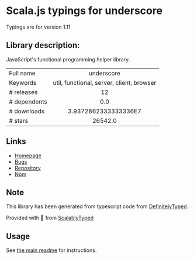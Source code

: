 
# Scala.js typings for underscore

Typings are for version 1.11

## Library description:
JavaScript's functional programming helper library.

|                    |                 |
| ------------------ | :-------------: |
| Full name          | underscore |
| Keywords           | util, functional, server, client, browser |
| # releases         | 12 |
| # dependents       | 0.0 |
| # downloads        | 3.9372862333333336E7 |
| # stars            | 26542.0 |

## Links
- [Homepage](https://underscorejs.org)
- [Bugs](https://github.com/jashkenas/underscore/issues)
- [Repository](https://github.com/jashkenas/underscore)
- [Npm](https://www.npmjs.com/package/underscore)
    


## Note
This library has been generated from typescript code from [DefinitelyTyped](https://definitelytyped.org).

Provided with :purple_heart: from [ScalablyTyped](https://github.com/oyvindberg/ScalablyTyped)

## Usage
See [the main readme](../../readme.md) for instructions.



